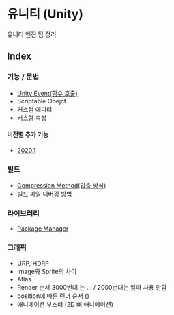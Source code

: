 # 유니티 (Unity)
유니티 엔진 팁 정리

## Index
### 기능 / 문법
- [Unity Event(함수 호출)](Unity_Event.md)
- Scriptable Obejct
- 커스텀 에디터
- 커스텀 속성
#### 버전별 추가 기능
- [2020.1](2020_1.md)

### 빌드
- [Compression Method(압축 방식)](Compression_Method.md)
- 빌드 파일 디버깅 방법

### 라이브러리
- [Package Manager](Package_Manager.md)

### 그래픽
- URP, HDRP
- Image와 Sprite의 차이
- Atlas
- Render 순서 3000번대 는 ... / 2000번대는 알파 사용 안함
- position에 따른 렌더 순서 ()
- 애니메이션 부스터 (2D 뼈 애니메이션)
